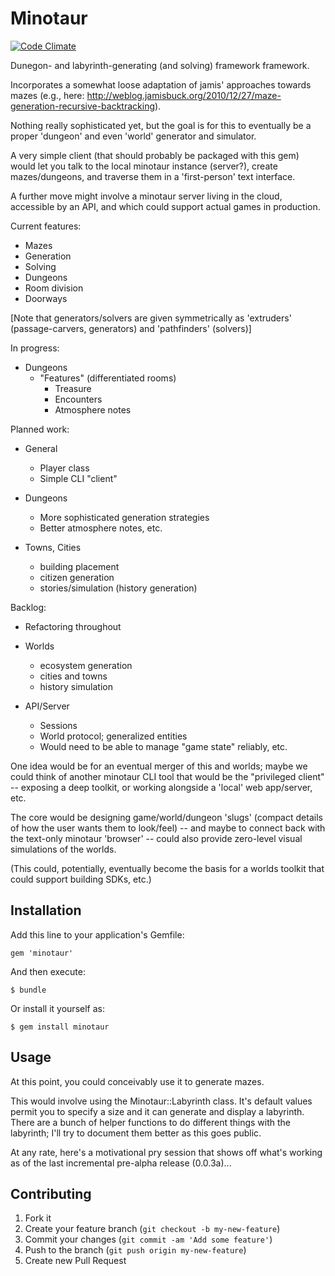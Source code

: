 # Minotaur

[![Code Climate](https://codeclimate.com/badge.png)](https://codeclimate.com/github/deepcerulean/minotaur)

Dunegon- and labyrinth-generating (and solving) framework framework.

Incorporates a somewhat loose adaptation of jamis' approaches towards mazes
(e.g., here: http://weblog.jamisbuck.org/2010/12/27/maze-generation-recursive-backtracking).

Nothing really sophisticated yet, but the goal is for this to eventually be a proper 'dungeon' and even 'world' generator
and simulator.

A very simple client (that should probably be packaged with this gem) would let you talk to the local minotaur
instance (server?), create mazes/dungeons, and traverse them in a 'first-person' text interface.

A further move might involve a minotaur server living in the cloud, accessible by an API, and which could support
actual games in production.

Current features:

  - Mazes
   - Generation
   - Solving
  - Dungeons
   - Room division
   - Doorways


[Note that generators/solvers are given symmetrically as 'extruders' (passage-carvers, generators) and 'pathfinders' (solvers)]

In progress:

  - Dungeons
    - "Features" (differentiated rooms)
      - Treasure
      - Encounters
      - Atmosphere notes

Planned work:

  - General
    - Player class
    - Simple CLI "client"

  - Dungeons
    - More sophisticated generation strategies
    - Better atmosphere notes, etc.

  - Towns, Cities
    - building placement
    - citizen generation
    - stories/simulation (history generation)

Backlog:

  - Refactoring throughout

  - Worlds
    - ecosystem generation
    - cities and towns
    - history simulation

  - API/Server
    - Sessions
    - World protocol; generalized entities
    - Would need to be able to manage "game state" reliably, etc.


One idea would be for an eventual merger of this and  worlds; maybe we could think of another minotaur CLI tool
that would be the "privileged client" -- exposing a deep toolkit, or working alongside a 'local' web app/server, etc.

The core would be designing game/world/dungeon 'slugs' (compact details of how the user wants them to look/feel)
-- and maybe to connect back with the text-only minotaur 'browser' -- could also provide zero-level visual simulations
of the worlds.

(This could, potentially, eventually become the basis for a worlds toolkit that could support building SDKs, etc.)

## Installation

Add this line to your application's Gemfile:

    gem 'minotaur'

And then execute:

    $ bundle

Or install it yourself as:

    $ gem install minotaur

## Usage

At this point, you could conceivably use it to generate mazes.

This would involve using the Minotaur::Labyrinth class. It's default values permit you to specify
a size and it can generate and display a labyrinth. There are a bunch of helper functions to do different
things with the labyrinth; I'll try to document them better as this goes public.

At any rate, here's a motivational pry session that shows off what's working as of the last incremental
pre-alpha release (0.0.3a)...

## Contributing

1. Fork it
2. Create your feature branch (`git checkout -b my-new-feature`)
3. Commit your changes (`git commit -am 'Add some feature'`)
4. Push to the branch (`git push origin my-new-feature`)
5. Create new Pull Request
